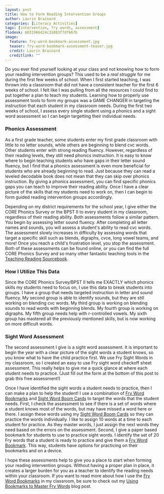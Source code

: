 ```yaml
---
layout: post
title: How to Form Reading Intervention Groups
author: Laurin Brainard
categories: [Literacy Activities]
tags: [intervention, fry words, assessment]
flodesk: 6031966d24c31083f7df667b
image:
  feature: fry-word-bookmark-assessment.jpg
  teaser: fry-word-bookmark-assessment-teaser.jpg
  credit: Laurin Brainard
  creditlink: ""
---
```

Do you ever find yourself looking at your class and not knowing how to form your reading intervention groups? This used to be a *real struggle* for me during the first few weeks of school. When I first started teaching, I was thrown into a classroom that did not have a consistent teacher for the first 6 weeks of school. I felt like I was pulling from all the resources I could find to put together a plan to teach my students. Learning how to properly use assessment tools to form my groups was a GAME CHANGER in targeting the instruction that each student in my classroom needs. During the first two weeks of school, I assess every single student using a phonics and a sight word assessment so I can begin targetting their individual needs. 

### Phonics Assessment
As a first grade teacher, some students enter my first grade classroom with little to no letter sounds, while others are beginning to blend cvc words. Other students enter with strong reading fluency. However, regardless of their reading levels, they still need phonics instruction. It is easy to know where to begin teaching students who have gaps in their letter sound fluency, but I find that a phonics assessment is even more beneficial for students who are already beginning to read. Just because they can read a leveled decodable book does not mean that they can skip over phonics instruction. By giving a phonics assessment, you can find specific phonics gaps you can teach to improve their reading ability. Once I have a clear picture of the skills that my students need to work on, then I can begin to form guided reading intervention groups accordingly. 

Depending on my district requirements for the school year, I give either the CORE Phonics Survey or the BPST II to every student in my classroom, regardless of their reading ability. Both assessments follow a similar pattern. You begin by assessing letter sound fluency. After completing all letter names and sounds, you will assess a student's ability to read cvc words. The assessment slowly increases in difficulty by assessing words that target a specific skill such as blends, digraphs, cvce, long vowel teams, and more! Once you reach a child's frustration level, you stop the assessment. Both of these assessments can be found online, or you can find the full CORE Phonics Survey and so many other fantastic teaching tools in the [Teaching Reading Sourcebook](https://www.amazon.com/gp/product/1634022351/ref=as_li_tl?ie=UTF8&camp=1789&creative=9325&creativeASIN=1634022351&linkCode=as2&tag=theprimarybra-20&linkId=d52d72142b85a0e7bf132429fc33eec0).

### How I Utilize This Data
Since the CORE Phonics Survey/BPST II tells me EXACTLY which phonics skills my students need to focus on, I use this data to break students into groups. I have a group that needs targeted instruction in letter and sound fluency. My second group is able to identify sounds, but they are still working on blending cvc words. My third group is working on blending sounds to read words with beginning blends. My fourth group is working on digraphs. My fifth group needs help with r-controlled vowels. My sixth group has mastered all the previously mentioned skills, but is now working on more difficult words. 

### Sight Word Assessment
The second assessment I give is a sight word assessment. It is important to begin the year with a clear picture of the sight words a student knows, so you know what to have the child practice first. We use Fry Sight Words in my classroom, so I created an easy to use Fry sight word checkoff sheet assessment. This really helps to give me a quick glance at where each student needs to practice. (Just fill out the form at the bottom of this post to grab this free assessment!) 

Once I have identified the sight words a student needs to practice, then I can make a plan to help the student! I use a combination of [Fry Word Bookmarks](http://bit.ly/2UGygkO) and [Sight Word Boom Cards](https://www.teacherspayteachers.com/Product/Sight-Word-Boom-Cards-GROWING-BUNDLE-100-Individual-Fry-Word-Decks-6300062) to target the words that the student needs. First, I check the assessment to see if there is a set of words where a student knows most of the words, but may have missed a word here or there. I assign these words using my [Sight Word Boom Cards](https://www.teacherspayteachers.com/Product/Sight-Word-Boom-Cards-GROWING-BUNDLE-100-Individual-Fry-Word-Decks-6300062) so they can practice the words individually. I like to assign 10 words at a time to each student for practice. As they master words, I just assign the next words they need based on the errors on the assessment. Second, I give a paper based bookmark for students to use to practice sight words. I identify the set of 20 Fry words that a student is ready to practice and give them a [Fry Word Bookmark](http://bit.ly/2UGygkO). This way, students have options for practicing on their bookmarks and on a device.

I hope these assessments help to give you a place to start when forming your reading intervention groups. Without having a proper plan in place, it creates a larger burden for you as a teacher to identify the reading needs within your classroom. If you want to read more about how I use the [Fry Word Bookmarks](http://bit.ly/2UGygkO) in my classroom, be sure to check out my [Using Bookmarks to Master Fry Words](https://theprimarybrain.com/reading/2017/11/03/Fry-Word-Memorization-Through-Bookmarks/) blog post. 

<script>
  (function(w, d, t, s, n) {
    w.FlodeskObject = n;
    var fn = function() {
      (w[n].q = w[n].q || []).push(arguments);
    };
    w[n] = w[n] || fn;
    var f = d.getElementsByTagName(t)[0];
    var e = d.createElement(t);
    var h = '?v=' + new Date().getTime();
    e.async = true;
    e.src = s + h;
    f.parentNode.insertBefore(e, f);
  })(window, document, 'script', 'https://assets.flodesk.com/universal.js', 'fd');
  window.fd('form', {
    formId: '60319175db8c9ff2dc737968'
  });
</script>